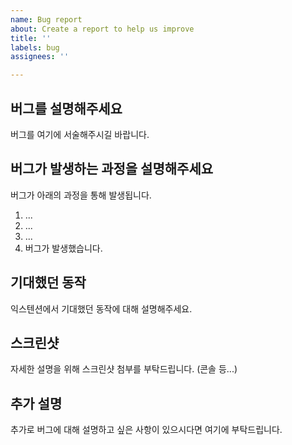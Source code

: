 ```yaml
---
name: Bug report
about: Create a report to help us improve
title: ''
labels: bug
assignees: ''

---
```


## 버그를 설명해주세요
버그를 여기에 서술해주시길 바랍니다.



## 버그가 발생하는 과정을 설명해주세요
버그가 아래의 과정을 통해 발생됩니다.
1. ...
2. ...
3. ...
4. 버그가 발생했습니다.

## 기대했던 동작  <br/>
익스텐션에서 기대했던 동작에 대해 설명해주세요.

## 스크린샷  <br/>
자세한 설명을 위해 스크린샷 첨부를 부탁드립니다. (콘솔 등...)

## 추가 설명  <br/>
추가로 버그에 대해 설명하고 싶은 사항이 있으시다면 여기에 부탁드립니다.
